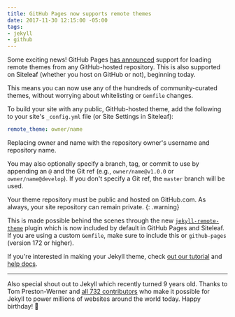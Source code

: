 ```yaml
---
title: GitHub Pages now supports remote themes
date: 2017-11-30 12:15:00 -05:00
tags:
- jekyll
- github
---
```


Some exciting news! GitHub Pages [has announced](https://github.com/blog/2464-use-any-theme-with-github-pages) support for loading remote themes from any GitHub-hosted repository. This is also supported on Siteleaf (whether you host on GitHub or not), beginning today.

This means you can now use any of the hundreds of community-curated themes, without worrying about whitelisting or `Gemfile` changes.

To build your site with any public, GitHub-hosted theme, add the following to your site's `_config.yml` file (or Site Settings in Siteleaf):

```yaml
remote_theme: owner/name
```

Replacing owner and name with the repository owner's username and repository name. 

You may also optionally specify a branch, tag, or commit to use by appending an `@` and the Git ref (e.g., `owner/name@v1.0.0` or `owner/name@develop`). If you don't specify a Git ref, the `master` branch will be used.

Your theme repository must be public and hosted on GitHub.com. As always, your site repository can remain private.
{: .warning}

This is made possible behind the scenes through the new [`jekyll-remote-theme`](https://github.com/benbalter/jekyll-remote-theme) plugin which is now included by default in GitHub Pages and Siteleaf. If you are using a custom `Gemfile`, make sure to include this or `github-pages` (version 172 or higher).

If you're interested in making your Jekyll theme, check [out our tutorial](/blog/making-your-first-jekyll-theme-part-1/) and [help docs](https://learn.siteleaf.com/themes/gem-based-themes/).

---

Also special shout out to Jekyll which recently turned 9 years old. Thanks to Tom Preston-Werner and [all 732 contributors](https://github.com/jekyll/jekyll/graphs/contributors) who make it possible for Jekyll to power millions of websites around the world today. Happy birthday! 🎉